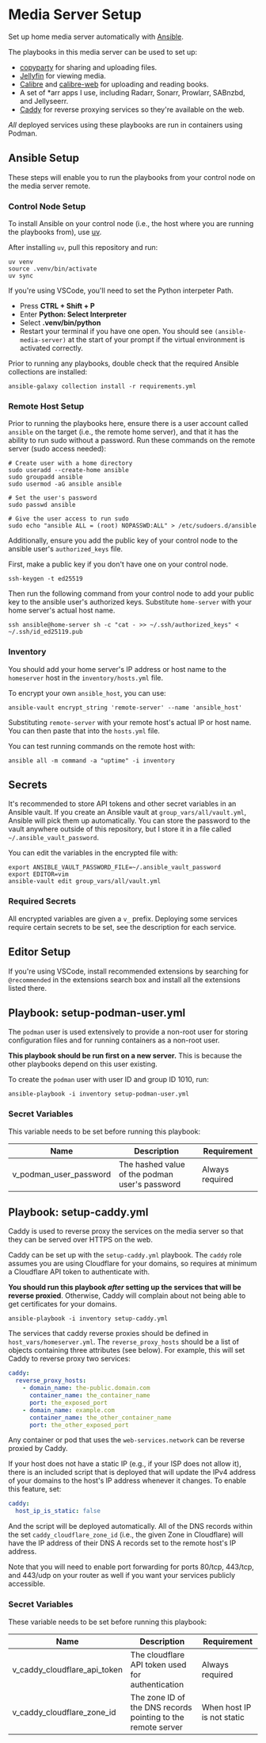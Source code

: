 # Media Server Setup

Set up home media server automatically with [Ansible](https://docs.ansible.com/ansible/latest/getting_started/introduction.html).

The playbooks in this media server can be used to set up:

- [copyparty](https://github.com/9001/copyparty) for sharing and uploading files.
- [Jellyfin](https://jellyfin.org/) for viewing media.
- [Calibre](https://calibre-ebook.com/) and [calibre-web](https://github.com/janeczku/calibre-web) for uploading and reading books.
- A set of \*arr apps I use, including Radarr, Sonarr, Prowlarr, SABnzbd, and Jellyseerr.
- [Caddy](https://caddyserver.com/) for reverse proxying services so they're available on the web.

*All* deployed services using these playbooks are run in containers using Podman.

## Ansible Setup

These steps will enable you to run the playbooks from your control node on the media server remote.

### Control Node Setup

To install Ansible on your control node (i.e., the host where you are running the playbooks from), use [uv](https://docs.astral.sh/uv/getting-started/installation/).

After installing `uv`, pull this repository and run:

```shell
uv venv
source .venv/bin/activate
uv sync
```

If you're using VSCode, you'll need to set the Python interpeter Path.

- Press **CTRL + Shift + P**
- Enter **Python: Select Interpreter**
- Select **.venv/bin/python**
- Restart your terminal if you have one open. You should see `(ansible-media-server)` at the start of your prompt if the virtual environment is activated correctly.

Prior to running any playbooks, double check that the required Ansible collections are installed:

```shell
ansible-galaxy collection install -r requirements.yml
```

### Remote Host Setup

Prior to running the playbooks here, ensure there is a user account called `ansible` on the target (i.e., the remote home server), and that it has the ability to run sudo without a password. Run these commands on the remote server (sudo access needed):

```shell
# Create user with a home directory
sudo useradd --create-home ansible
sudo groupadd ansible
sudo usermod -aG ansible ansible

# Set the user's password
sudo passwd ansible

# Give the user access to run sudo
sudo echo "ansible ALL = (root) NOPASSWD:ALL" > /etc/sudoers.d/ansible
```

Additionally, ensure you add the public key of your control node to the ansible user's `authorized_keys` file.

First, make a public key if you don't have one on your control node.

```shell
ssh-keygen -t ed25519
```

Then run the following command from your control node to add your public key to the ansible user's authorized keys. Substitute `home-server` with your home server's actual host name.

```shell
ssh ansible@home-server sh -c "cat - >> ~/.ssh/authorized_keys" < ~/.ssh/id_ed25119.pub
```

### Inventory

You should add your home server's IP address or host name to the `homeserver` host in the `inventory/hosts.yml` file.

To encrypt your own `ansible_host`, you can use:

```shell
ansible-vault encrypt_string 'remote-server' --name 'ansible_host'
```

Substituting `remote-server` with your remote host's actual IP or host name. You can then paste that into the `hosts.yml` file.

You can test running commands on the remote host with:

```shell
ansible all -m command -a "uptime" -i inventory
```

## Secrets

It's recommended to store API tokens and other secret variables in an Ansible vault. If you create an Ansible vault at `group_vars/all/vault.yml`, Ansible will pick them up automatically. You can store the password to the vault anywhere outside of this repository, but I store it in a file called `~/.ansible_vault_password`.

You can edit the variables in the encrypted file with:

```shell
export ANSIBLE_VAULT_PASSWORD_FILE=~/.ansible_vault_password
export EDITOR=vim
ansible-vault edit group_vars/all/vault.yml
```

### Required Secrets

All encrypted variables are given a `v_` prefix. Deploying some services require certain secrets to be set, see the description for each service.

## Editor Setup

If you're using VSCode, install recommended extensions by searching for `@recommended` in the extensions search box and install all the extensions listed there.

## Playbook: setup-podman-user.yml

The `podman` user is used extensively to provide a non-root user for storing configuration files and for running containers as a non-root user.

**This playbook should be run first on a new server.** This is because the other playbooks depend on this user existing.

To create the `podman` user with user ID and group ID 1010, run:

```shell
ansible-playbook -i inventory setup-podman-user.yml
```

### Secret Variables

This variable needs to be set before running this playbook:

| Name                   | Description                                    | Requirement     |
| ---------------------- | ---------------------------------------------- | --------------- |
| v_podman_user_password | The hashed value of the podman user's password | Always required |

## Playbook: setup-caddy.yml

Caddy is used to reverse proxy the services on the media server so that they can be served over HTTPS on the web.

Caddy can be set up with the `setup-caddy.yml` playbook. The `caddy` role assumes you are using Cloudflare for your domains, so requires at minimum a Cloudflare API token to authenticate with.

**You should run this playbook *after* setting up the services that will be reverse proxied**. Otherwise, Caddy will complain about not being able to get certificates for your domains.

```shell
ansible-playbook -i inventory setup-caddy.yml
```

The services that caddy reverse proxies should be defined in `host_vars/homeserver.yml`. The `reverse_proxy_hosts` should be a list of objects containing three attributes (see below). For example, this will set Caddy to reverse proxy two services:

```yaml
caddy:
  reverse_proxy_hosts:
    - domain_name: the-public.domain.com
      container_name: the_container_name
      port: the_exposed_port
    - domain_name: example.com
      container_name: the_other_container_name
      port: the_other_exposed_port
```

Any container or pod that uses the `web-services.network` can be reverse proxied by Caddy.

If your host does not have a static IP (e.g., if your ISP does not allow it), there is an included script that is deployed that will update the IPv4 address of your domains to the host's IP address whenever it changes. To enable this feature, set:

```yaml
caddy:
  host_ip_is_static: false
```

And the script will be deployed automatically. All of the DNS records within the set `caddy_cloudflare_zone_id` (i.e., the given Zone in Cloudflare) will have the IP address of their DNS A records set to the remote host's IP address.

Note that you will need to enable port forwarding for ports 80/tcp, 443/tcp, and 443/udp on your router as well if you want your services publicly accessible.

### Secret Variables

These variable needs to be set before running this playbook:

| Name                         | Description                                                  | Requirement                |
| ---------------------------- | ------------------------------------------------------------ | -------------------------- |
| v_caddy_cloudflare_api_token | The cloudflare API token used for authentication             | Always required            |
| v_caddy_cloudflare_zone_id   | The zone ID of the DNS records pointing to the remote server | When host IP is not static |
